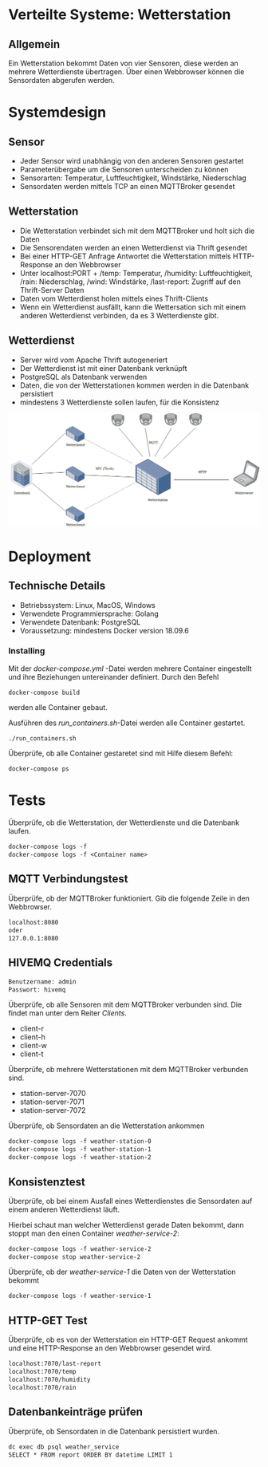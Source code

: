 # Verteilte Systeme: Wetterstation

## Allgemein

Ein Wetterstation bekommt Daten von vier Sensoren, diese werden an mehrere Wetterdienste übertragen. 
Über einen Webbrowser können die Sensordaten abgerufen werden.

# Systemdesign

## Sensor
- Jeder Sensor wird unabhängig von den anderen Sensoren gestartet
- Parameterübergabe um die Sensoren unterscheiden zu können
- Sensorarten: Temperatur, Luftfeuchtigkeit, Windstärke, Niederschlag
- Sensordaten werden mittels TCP an einen MQTTBroker gesendet 

## Wetterstation
- Die Wetterstation verbindet sich mit dem MQTTBroker und holt sich die Daten 
- Die Sensorendaten werden an einen Wetterdienst via Thrift gesendet 
- Bei einer HTTP-GET Anfrage Antwortet die Wetterstation mittels HTTP-Response an den Webbrowser
- Unter localhost:PORT + /temp: Temperatur, /humidity: Luftfeuchtigkeit, /rain: Niederschlag, /wind: Windstärke, /last-report: Zugriff auf den Thrift-Server Daten
- Daten vom Wetterdienst holen mittels eines Thrift-Clients
- Wenn ein Wetterdienst ausfällt, kann die Wettersation sich mit einem anderen Wetterdienst verbinden, da es 3 Wetterdienste gibt.


## Wetterdienst
- Server wird vom Apache Thrift autogeneriert
- Der Wetterdienst ist mit einer Datenbank verknüpft
- PostgreSQL als Datenbank verwenden
- Daten, die von der Wetterstationen kommen werden in die Datenbank persistiert
- mindestens 3 Wetterdienste sollen laufen, für die Konsistenz

![Systemdesing bild](./docs/systemdesign.png)



# Deployment

## Technische Details

- Betriebssystem: Linux, MacOS, Windows
- Verwendete Programmiersprache: Golang
- Verwendete Datenbank: PostgreSQL
- Voraussetzung: mindestens Docker version 18.09.6


### Installing

Mit der _docker-compose.yml_ -Datei werden mehrere Container eingestellt und ihre Beziehungen untereinander definiert. 
Durch den Befehl
```
docker-compose build
```
werden alle Container gebaut.

Ausführen des _run_containers.sh_-Datei werden alle Container gestartet.


```
./run_containers.sh
```
Überprüfe, ob alle Container gestaretet sind mit Hilfe diesem Befehl:

```
docker-compose ps
```
# Tests
Überprüfe, ob die Wetterstation, der Wetterdienste und die Datenbank laufen.

```
docker-compose logs -f
docker-compose logs -f <Container name>
```
## MQTT Verbindungstest 
Überprüfe, ob der MQTTBroker funktioniert. Gib die folgende Zeile in den Webbrowser.

```
localhost:8080
oder
127.0.0.1:8080
```

## HIVEMQ Credentials


```
Benutzername: admin
Passwort: hivemq
```
Überprüfe, ob alle Sensoren mit dem MQTTBroker verbunden sind. Die findet man unter dem Reiter _Clients_.
- client-r
- client-h
- client-w
- client-t 

Überprüfe, ob mehrere Wetterstationen mit dem MQTTBroker verbunden sind.
- station-server-7070
- station-server-7071
- station-server-7072

Überprüfe, ob Sensordaten an die Wetterstation ankommen

```
docker-compose logs -f weather-station-0
docker-compose logs -f weather-station-1
docker-compose logs -f weather-station-2
```

## Konsistenztest

Überprüfe, ob bei einem Ausfall eines Wetterdienstes die Sensordaten auf einem anderen Wetterdienst läuft.


Hierbei schaut man welcher Wetterdienst gerade Daten bekommt, dann stoppt man den einen Container _weather-service-2_:

```
docker-compose logs -f weather-service-2
docker-compose stop weather-service-2
```
Überprüfe, ob der _weather-service-1_ die Daten von der Wetterstation bekommt

```
docker-compose logs -f weather-service-1
```
## HTTP-GET Test
Überprüfe, ob es von der Wetterstation ein HTTP-GET Request ankommt und eine HTTP-Response an den Webbrowser gesendet wird.

```
localhost:7070/last-report
localhost:7070/temp
localhost:7070/humidity
localhost:7070/rain
```
## Datenbankeinträge prüfen
Überprüfe, ob Sensordaten in die Datenbank persistiert wurden.

```
dc exec db psql weather_service
SELECT * FROM report ORDER BY datetime LIMIT 1
```